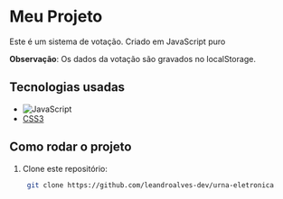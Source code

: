 # Meu Projeto

Este é um sistema de votação. Criado em JavaScript puro

**Observação**: Os dados da votação são gravados no localStorage.

## Tecnologias usadas

- ![JavaScript](https://img.shields.io/badge/JavaScript-yellow?style=flat&logo=javascript&logoColor=white)
- [CSS3](https://img.shields.io/badge/CSS3-blue?style=flat&logo=css3&logoColor=white)

## Como rodar o projeto

1. Clone este repositório:
   ```bash
    git clone https://github.com/leandroalves-dev/urna-eletronica
